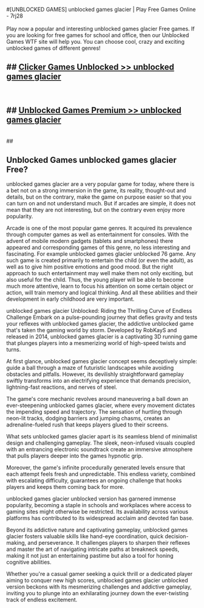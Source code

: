 #[UNBLOCKED GAMES] unblocked games glacier | Play Free Games Online - 7rj28 <br>
<br>
Play now a popular and interesting unblocked games glacier Free games. If you are looking for free games for school and office, then our Unblocked Games WTF site will help you. You can choose cool, crazy and exciting unblocked games of different genres!


## ##  [Clicker Games Unblocked >> unblocked games glacier](http://freeplayer.one?title=unblocked_games_glacier&ref=22)
  <br>

##  ## [Unblocked Games Premium >> unblocked games glacier](http://freeplayer.one?title=unblocked_games_glacier&ref=22)
  <br>
  ##



## Unblocked Games unblocked games glacier Free?

unblocked games glacier are a very popular game for today, where there is a bet not on a strong immersion in the game, its reality, thought-out and details, but on the contrary, make the game on purpose easier so that you can turn on and not understand much. But if arcades are simple, it does not mean that they are not interesting, but on the contrary even enjoy more popularity.

Arcade is one of the most popular game genres. It acquired its prevalence through computer games as well as entertainment for consoles. With the advent of mobile modern gadgets (tablets and smartphones) there appeared and corresponding games of this genre, no less interesting and fascinating. For example unblocked games glacier unblocked 76 game. Any such game is created primarily to entertain the child (or even the adult), as well as to give him positive emotions and good mood. But the right approach to such entertainment may well make them not only exciting, but also useful for the child. Thus, the young player will be able to become much more attentive, learn to focus his attention on some certain object or action, will train memory and logical thinking. And all these abilities and their development in early childhood are very important.

unblocked games glacier Unblocked: Riding the Thrilling Curve of Endless Challenge
Embark on a pulse-pounding journey that defies gravity and tests your reflexes with unblocked games glacier, the addictive unblocked game that's taken the gaming world by storm. Developed by RobKayS and released in 2014, unblocked games glacier is a captivating 3D running game that plunges players into a mesmerizing world of high-speed twists and turns.

At first glance, unblocked games glacier concept seems deceptively simple: guide a ball through a maze of futuristic landscapes while avoiding obstacles and pitfalls. However, its devilishly straightforward gameplay swiftly transforms into an electrifying experience that demands precision, lightning-fast reactions, and nerves of steel.

The game's core mechanic revolves around maneuvering a ball down an ever-steepening unblocked games glacier, where every movement dictates the impending speed and trajectory. The sensation of hurtling through neon-lit tracks, dodging barriers and jumping chasms, creates an adrenaline-fueled rush that keeps players glued to their screens.

What sets unblocked games glacier apart is its seamless blend of minimalist design and challenging gameplay. The sleek, neon-infused visuals coupled with an entrancing electronic soundtrack create an immersive atmosphere that pulls players deeper into the games hypnotic grip.

Moreover, the game's infinite procedurally generated levels ensure that each attempt feels fresh and unpredictable. This endless variety, combined with escalating difficulty, guarantees an ongoing challenge that hooks players and keeps them coming back for more.

unblocked games glacier unblocked version has garnered immense popularity, becoming a staple in schools and workplaces where access to gaming sites might otherwise be restricted. Its availability across various platforms has contributed to its widespread acclaim and devoted fan base.

Beyond its addictive nature and captivating gameplay, unblocked games glacier fosters valuable skills like hand-eye coordination, quick decision-making, and perseverance. It challenges players to sharpen their reflexes and master the art of navigating intricate paths at breakneck speeds, making it not just an entertaining pastime but also a tool for honing cognitive abilities.

Whether you're a casual gamer seeking a quick thrill or a dedicated player aiming to conquer new high scores, unblocked games glacier unblocked version beckons with its mesmerizing challenges and addictive gameplay, inviting you to plunge into an exhilarating journey down the ever-twisting track of endless excitement.